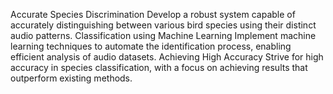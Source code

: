 Accurate Species Discrimination Develop a robust system capable of accurately distinguishing between various bird species using their distinct audio patterns.
Classification using Machine Learning Implement machine learning techniques to automate the identification process, enabling efficient analysis of audio datasets.
Achieving High Accuracy  Strive for high accuracy in species classification, with a focus on achieving results that outperform existing methods.

